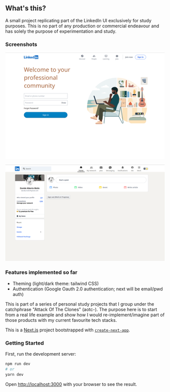 ## What's this?

A small project replicating part of the LinkedIn UI exclusively for study purposes.
This is no part of any production or commercial endeavour and has solely the purpose of experimentation and study.

### Screenshots

![Logged out LinkedIn clone page](/README/li-logged-out.png)

![Logged in LinkedIn clone page](/README/li-logged-in.png)

### Features implemented so far

- Theming (light/dark theme: tailwind CSS)
- Authentication (Google Oauth 2.0 authentication; next will be email/pwd auth)

This is part of a series of personal study projects that I group under the catchphrase "Attack Of The Clones" (aotc-).
The purpose here is to start from a real life example and show how I would re-implement/imagine part of those products with my current favourite tech stacks.


This is a [Next.js](https://nextjs.org/) project bootstrapped with [`create-next-app`](https://github.com/vercel/next.js/tree/canary/packages/create-next-app).

### Getting Started

First, run the development server:

```bash
npm run dev
# or
yarn dev
```

Open [http://localhost:3000](http://localhost:3000) with your browser to see the result.
